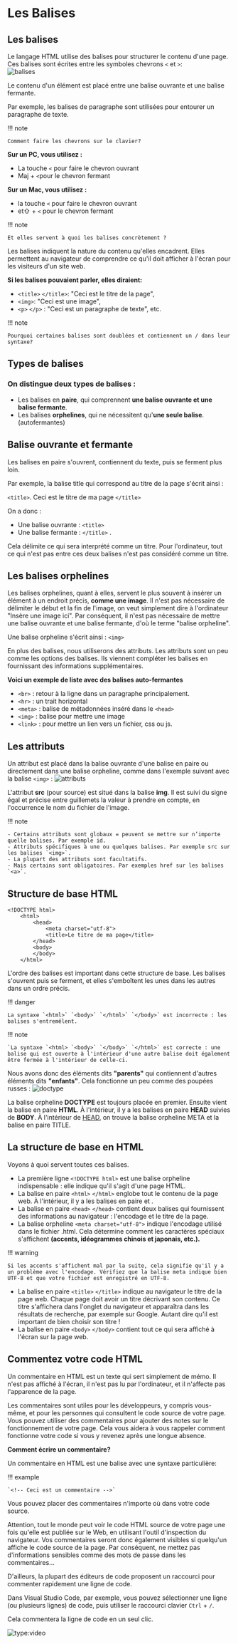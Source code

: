 # Les Balises


## Les balises

Le langage HTML utilise des balises pour structurer le contenu d'une page. Ces balises sont écrites entre les symboles chevrons `<` et `>`:<br>
![balises](https://github.com/user-attachments/assets/3c856f4d-64db-4492-932f-8c6e1ff10e94)


Le contenu d'un élément est placé entre une balise ouvrante et une balise fermante.

Par exemple, les balises de paragraphe sont utilisées pour entourer un paragraphe de texte.

!!! note

    Comment faire les chevrons sur le clavier?

**Sur un PC, vous utilisez :**

- La touche `<` pour faire le chevron ouvrant
- Maj + `<`pour le chevron fermant

**Sur un Mac, vous utilisez :**

- la touche `<` pour faire le chevron ouvrant
- et⇧ + `<` pour le chevron fermant

!!! note

    Et elles servent à quoi les balises concrètement ?

Les balises indiquent la nature du contenu qu'elles encadrent. Elles permettent au navigateur de comprendre ce qu'il doit afficher à l'écran pour les visiteurs d'un site web.

**Si les balises pouvaient parler, elles diraient:**

- `<title>` `</title>`: "Ceci est le titre de la page",
- `<img>`: "Ceci est une image",
- `<p>` `</p>` : "Ceci est un paragraphe de texte", etc.

!!! note

    Pourquoi certaines balises sont doublées et contiennent un / dans leur syntaxe?

## Types de balises

### On distingue deux types de balises :
- Les balises en **paire**, qui comprennent **une balise ouvrante et une balise fermante**.
- Les balises **orphelines**, qui ne nécessitent qu'**une seule balise**.(autofermantes)

## Balise ouvrante et fermante

Les balises en paire s'ouvrent, contiennent du texte, puis se ferment plus loin.

Par exemple, la balise title qui correspond au titre de la page s'écrit ainsi :

`<title>`. Ceci est le titre de ma page `</title>`

On a donc :

- Une balise ouvrante : `<title>`
- Une balise fermante : `</title>` .

Cela délimite ce qui sera interprété comme un titre. Pour l'ordinateur, tout ce qui n'est pas entre ces deux balises n'est pas considéré comme un titre.

## Les balises orphelines

Les balises orphelines, quant à elles, servent le plus souvent à insérer un élément à un endroit précis, **comme une image**. Il n'est pas nécessaire de délimiter le début et la fin de l'image, on veut simplement dire à l'ordinateur "Insère une image ici". Par conséquent, il n'est pas nécessaire de mettre une balise ouvrante et une balise fermante, d'où le terme "balise orpheline".

Une balise orpheline s'écrit ainsi : `<img>`

En plus des balises, nous utiliserons des attributs. Les attributs sont un peu comme les options des balises. Ils viennent compléter les balises en fournissant des informations supplémentaires.

**Voici un exemple de liste avec des balises auto-fermantes**
- `<br>` : retour à la ligne dans un paragraphe principalement.
- `<hr>` : un trait horizontal
- `<meta>` : balise de métadonnées inséré dans le `<head>`
- `<img>` : balise pour mettre une image
- `<link>` : pour mettre un lien vers un fichier, css ou js.

## Les attributs

Un attribut est placé dans la balise ouvrante d'une balise en paire ou directement dans une balise orpheline, comme dans l'exemple suivant avec la balise `<img>` :
![attributs](https://github.com/user-attachments/assets/7c86b167-e29c-497a-be44-092df8b988da)


L'attribut **src** (pour source) est situé dans la balise **img**. Il est suivi du signe égal et précise entre guillemets la valeur à prendre en compte, en l'occurrence le nom du fichier de l'image.

!!! note

    - Certains attributs sont globaux = peuvent se mettre sur n’importe quelle balises. Par exemple id.
    - Attributs spécifiques à une ou quelques balises. Par exemple src sur les balises `<img>`.
    - La plupart des attributs sont facultatifs.
    - Mais certains sont obligatoires. Par exemples href sur les balises `<a>`.


## Structure de base HTML

```
<!DOCTYPE html>
    <html>
        <head>
            <meta charset="utf-8">
            <title>Le titre de ma page</title>
        </head>
        <body>
        </body>
    </html>
```

L'ordre des balises est important dans cette structure de base. Les balises s'ouvrent puis se ferment, et elles s'emboîtent les unes dans les autres dans un ordre précis.

!!! danger

    La syntaxe `<html>` `<body>` `</html>` `</body>` est incorrecte : les balises s'entremêlent.

!!! note

    `La syntaxe `<html> `<body>` `</body>` `</html>` est correcte : une balise qui est ouverte à l'intérieur d'une autre balise doit également être fermée à l'intérieur de celle-ci.

Nous avons donc des éléments dits **"parents"** qui contiennent d'autres éléments dits **"enfants"**. Cela fonctionne un peu comme des poupées russes :
![doctype](https://github.com/user-attachments/assets/a24a7779-3f3f-4239-80d4-d9077c185669)


La balise orpheline **DOCTYPE** est toujours placée en premier. Ensuite vient la balise en paire **HTML**. À l'intérieur, il y a les balises en paire **HEAD** suivies de **BODY**. À l'intérieur de <u>HEAD</u>, on trouve la balise orpheline META et la balise en paire TITLE.

## La structure de base en HTML

Voyons à quoi servent toutes ces balises.

- La première ligne `<!DOCTYPE html>` est une balise orpheline indispensable : elle indique qu'il s'agit d'une page HTML.
- La balise en paire `<html>` `</html>` englobe tout le contenu de la page web. À l'intérieur, il y a les balises en paire <head> </head> et <body> </body>.
- La balise en paire `<head>` `</head>` contient deux balises qui fournissent des informations au navigateur : l'encodage et le titre de la page.
- La balise orpheline `<meta charset="utf-8">` indique l'encodage utilisé dans le fichier .html. Cela détermine comment les caractères spéciaux s'affichent **(accents, idéogrammes chinois et japonais, etc.).**

!!! warning

    Si les accents s'affichent mal par la suite, cela signifie qu'il y a un problème avec l'encodage. Vérifiez que la balise meta indique bien UTF-8 et que votre fichier est enregistré en UTF-8.



- La balise en paire `<title>` `</title>` indique au navigateur le titre de la page web. Chaque page doit avoir un titre décrivant son contenu. Ce titre s'affichera dans l'onglet du navigateur et apparaîtra dans les résultats de recherche, par exemple sur Google. Autant dire qu'il est important de bien choisir son titre !
- La balise en paire `<body>` `</body>` contient tout ce qui sera affiché à l'écran sur la page web.


## Commentez votre code HTML

Un commentaire en HTML est un texte qui sert simplement de mémo. Il n'est pas affiché à l'écran, il n'est pas lu par l'ordinateur, et il n'affecte pas l'apparence de la page.

Les commentaires sont utiles pour les développeurs, y compris vous-même, et pour les personnes qui consultent le code source de votre page. Vous pouvez utiliser des commentaires pour ajouter des notes sur le fonctionnement de votre page. Cela vous aidera à vous rappeler comment fonctionne votre code si vous y revenez après une longue absence.

**Comment écrire un commentaire?**

Un commentaire en HTML est une balise avec une syntaxe particulière:

!!! example

    `<!-- Ceci est un commentaire -->`

Vous pouvez placer des commentaires n'importe où dans votre code source.

Attention, tout le monde peut voir le code HTML source de votre page une fois qu'elle est publiée sur le Web, en utilisant l'outil d'inspection du navigateur. Vos commentaires seront donc également visibles si quelqu'un affiche le code source de la page. Par conséquent, ne mettez pas d'informations sensibles comme des mots de passe dans les commentaires...

D'ailleurs, la plupart des éditeurs de code proposent un raccourci pour commenter rapidement une ligne de code.

Dans Visual Studio Code, par exemple, vous pouvez sélectionner une ligne (ou plusieurs lignes) de code, puis utiliser le raccourci clavier `Ctrl` + `/`.

Cela commentera la ligne de code en un seul clic.

![type:video](https://github.com/user-attachments/assets/4a03abb8-abfc-4b02-bf75-a800d2108e01)

